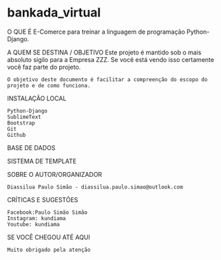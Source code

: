 # bankada_virtual

O QUE É
	E-Comerce para treinar a linguagem de programação Python-Django.

A QUEM SE DESTINA / OBJETIVO
	Este projeto é mantido sob o mais absoluto sigilo para a Empresa ZZZ. 
	Se você está vendo isso certamente você faz parte do projeto. 

	O objetivo deste documento é facilitar a compreenção do escopo do projeto e de como funciona.

INSTALAÇÃO LOCAL

	Python-Django
	SublimeText
	Bootstrap
	Git
	Github

BASE DE DADOS

SISTEMA DE TEMPLATE


SOBRE O AUTOR/ORGANIZADOR

	Diassilua Paulo Simão - diassilua.paulo.simao@outlook.com
	
CRÍTICAS E SUGESTÕES 
	
	Facebook:Paulo Simão Simão 
	Instagram: kundiama
	Youtube: kundiama

SE VOCÊ CHEGOU ATÉ AQUI
	
	Muito obrigado pela atenção
